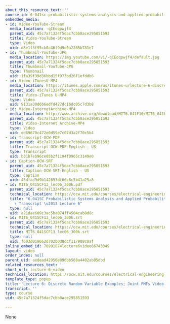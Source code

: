 ```yaml
---
about_this_resource_text: ''
course_id: 6-041sc-probabilistic-systems-analysis-and-applied-probability-fall-2013
embedded_media:
- id: Video-YouTube-Stream
  media_location: -qCEoqpwjf4
  parent_uid: 45c7a71324f5dac7cbb8ace295851593
  title: Video-YouTube-Stream
  type: Video
  uid: d8e1f3f95cb0a46f9d9d0a2265b781e7
- id: Thumbnail-YouTube-JPG
  media_location: https://img.youtube.com/vi/-qCEoqpwjf4/default.jpg
  parent_uid: 45c7a71324f5dac7cbb8ace295851593
  title: Thumbnail-YouTube-JPG
  type: Thumbnail
  uid: 1fa39f39d36bbd15f973bd26f1efddb6
- id: Video-iTunesU-MP4
  media_location: https://itunes.apple.com/us/itunes-u/lecture-6-discrete-random/id577778306?i=123745367
  parent_uid: 45c7a71324f5dac7cbb8ace295851593
  title: Video-iTunes U-MP4
  type: Video
  uid: 9131a30d6b6edfd427dc1bdc05c7d3b8
- id: Video-InternetArchive-MP4
  media_location: http://www.archive.org/download/MIT6.041F10/MIT6_041F11_lec06_300k.mp4
  parent_uid: 45c7a71324f5dac7cbb8ace295851593
  title: Video-Internet Archive-MP4
  type: Video
  uid: ed69670c472e0d59e7c07d3a2f70c5b4
- id: Transcript-OCW-PDF
  parent_uid: 45c7a71324f5dac7cbb8ace295851593
  title: Transcript-OCW-PDF-English - US
  type: Transcript
  uid: b31b7eb96ce05b2f1194f0965c3149e0
- id: Caption-OCW-SRT
  parent_uid: 45c7a71324f5dac7cbb8ace295851593
  title: Caption-OCW-SRT-English - US
  type: Caption
  uid: 45dfad9d9b142693df66c8c5b41a25a8
- id: MIT6_041SCF13_lec06_300k.pdf
  parent_uid: 45c7a71324f5dac7cbb8ace295851593
  technical_location: https://ocw.mit.edu/courses/electrical-engineering-and-computer-science/6-041sc-probabilistic-systems-analysis-and-applied-probability-fall-2013/unit-i/lecture-6/lecture-6-video/MIT6_041SCF13_lec06_300k.pdf
  title: "6.041SC Probabilistic Systems Analysis and Applied Probability, Fall 2013\
    \ Transcript \u2013 Lecture 6"
  type: null
  uid: a21dae609c3ac5ba074ff4504cab8d8c
- id: MIT6_041SCF13_lec06_300k.srt
  parent_uid: 45c7a71324f5dac7cbb8ace295851593
  technical_location: https://ocw.mit.edu/courses/electrical-engineering-and-computer-science/6-041sc-probabilistic-systems-analysis-and-applied-probability-fall-2013/unit-i/lecture-6/lecture-6-video/MIT6_041SCF13_lec06_300k.srt
  title: MIT6_041SCF13_lec06_300k.srt
  type: null
  uid: f603d019662d702b0d8dcf117908c0af
inline_embed_id: 76991874lecture6video66743349
layout: video
order_index: null
parent_uid: aedead42950e896bb568a4402ab05dbd
related_resources_text: ''
short_url: lecture-6-video
technical_location: https://ocw.mit.edu/courses/electrical-engineering-and-computer-science/6-041sc-probabilistic-systems-analysis-and-applied-probability-fall-2013/unit-i/lecture-6/lecture-6-video
template_type: popup
title: 'Lecture 6: Discrete Random Variable Examples; Joint PMFs Video'
transcript: ''
type: course
uid: 45c7a71324f5dac7cbb8ace295851593

---
```

None